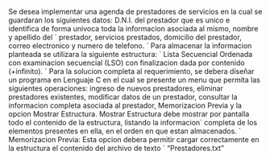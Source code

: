 Se desea implementar una agenda de prestadores de servicios en la cual se guardaran los siguientes datos: D.N.I.
del prestador que es unico e identifica de forma univoca toda la informacion asociada al mismo, nombre y apellido del ´
prestador, servicios prestados, domicilio del prestador, correo electronico y numero de telefono. ´
Para almacenar la informacion planteada se utilizara la siguiente estructura: ´
Lista Secuencial Ordenada con examinacion secuencial (LSO) con finalizacion dada por contenido (+infinito). ´
Para la solucion completa al requerimiento, se debera diseñar un programa en Lenguaje C en el cual se presente un menu
que permita las siguientes operaciones: ingreso de nuevos prestadores, eliminar prestadores existentes, modificar
datos de un prestador, consultar la informacion completa asociada al prestador, Memorizacion Previa y la opcion
Mostrar Estructura.
Mostrar Estructura debe mostrar por pantalla todo el contenido de la estructura, listando la informacion´
completa de los elementos presentes en ella, en el orden en que estan almacenados. ´
Memorizacion Previa: Esta opcion debera permitir cargar correctamente en la estructura el contenido del archivo de texto ´
“Prestadores.txt” 
